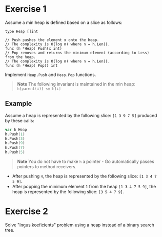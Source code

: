 # Exercise 1

Assume a min heap is defined based on a slice as follows:

```golang
type Heap []int

// Push pushes the element x onto the heap.
// The complexity is O(log n) where n = h.Len().
func (h *Heap) Push(x int)
// Pop removes and returns the minimum element (according to Less) from the heap.
// The complexity is O(log n) where n = h.Len().
func (h *Heap) Pop() int
```

Implement `Heap.Push` and `Heap.Pop` functions.

> **Note**
> The following invariant is maintained in the min heap: `h[parent(i)] <= h[i]`

## Example

Assume a heap is represented by the following slice: `[1 3 9 7 5]` produced by these calls:

```go
var h Heap
h.Push(1)
h.Push(3)
h.Push(9)
h.Push(7)
h.Push(5)
```

> **Note**
> You do not have to make `h` a pointer - Go automatically passes pointers to method receivers.

* After
pushing `4`, the heap is represented by the following slice: `[1 3 4 7 5 9]`.
* After popping the minimum element `1` from the heap `[1 3 4 7 5 9]`, the heap is represented by the following slice: `[3 5 4 7 9]`.

# Exercise 2

Solve "[Ingus koeficients](https://lio.lv/arhivs/arhivs2/2019_3_d1_uzd.pdf)" problem using a heap instead of a binary search tree.
